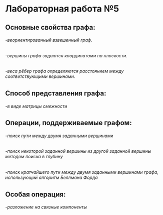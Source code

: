 # Лабораторная работа №5
## Основные свойства графа:
###### -веориентированный взвешенный граф.
###### -вершины графа задаются координатами на плоскости.
###### -веса рёбер графа определяются расстоянием между соответствующими вершинами.
## Способ представления графа:
###### -в виде матрицы смежности
## Операции, поддерживаемые графом:
###### -поиск пути между двумя заданными вершинами
###### -поиск некоторой заданной вершины из другой заданной вершины методом поиска в глубину
###### -поиск кратчайшего пути между двумя заданными вершинами графа, использующий алгоритм Беллмана ­Форда
## Особая операция:
###### -разложение на связные компоненты
